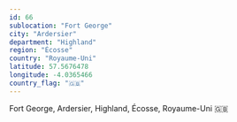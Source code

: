 ```yaml
---
id: 66
sublocation: "Fort George"
city: "Ardersier"
department: "Highland"
region: "Écosse"
country: "Royaume-Uni"
latitude: 57.5676478
longitude: -4.0365466
country_flag: "🇬🇧"
---
```

Fort George, Ardersier, Highland, Écosse, Royaume-Uni 🇬🇧
